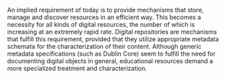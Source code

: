 An implied requirement of today is to provide mechanisms that store, manage and discover resources in an efficient way. This becomes a necessity for all kinds of digital resources, the number of which is increasing at an extremely rapid rate. Digital repositories are mechanisms that fulfill this requirement, provided that they utilize appropriate metadata schemata for the characterization of their content. Although generic metadata specifications (such as Dublin Core) seem to fulfill the need for documenting digital objects in general, educational resources demand a more specialized treatment and characterization. 


